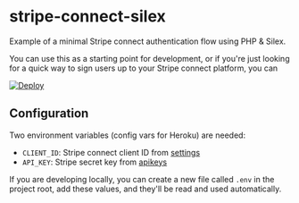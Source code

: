 stripe-connect-silex
====================

Example of a minimal Stripe connect authentication flow using PHP & Silex.  

You can use this as a starting point for development, or if you're just
looking for a quick way to sign users up to your Stripe connect platform, you can

[![Deploy](https://www.herokucdn.com/deploy/button.svg)](https://heroku.com/deploy)

## Configuration
Two environment variables (config vars for Heroku) are needed:

+ `CLIENT_ID`: Stripe connect client ID from [settings](https://dashboard.stripe.com/account/applications/settings)
+ `API_KEY`: Stripe secret key from [apikeys](https://dashboard.stripe.com/account/apikeys)

If you are developing locally, you can create a new file called `.env`
in the project root, add these values, and they'll be read and used
automatically.
